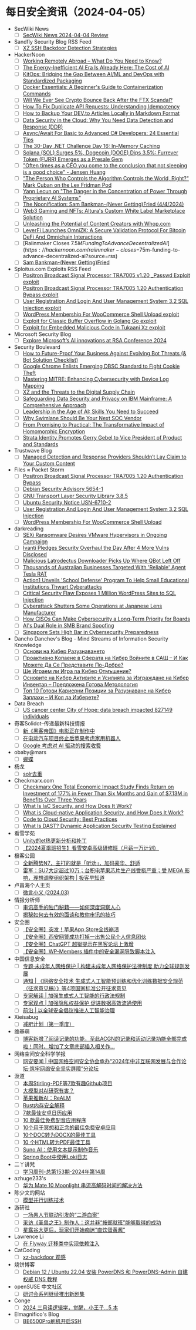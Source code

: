 # 每日安全资讯（2024-04-05）

- SecWiki News
  - [ ] [SecWiki News 2024-04-04 Review](http://www.sec-wiki.com/?2024-04-04)
- Sandfly Security Blog RSS Feed
  - [ ] [XZ SSH Backdoor Detection Strategies](https://sandflysecurity.com/blog/xz-ssh-backdoor-detection-strategies)
- HackerNoon
  - [ ] [Working Remotely Abroad – What Do You Need to Know?](https://hackernoon.com/working-remotely-abroad-what-do-you-need-to-know?source=rss)
  - [ ] [The Energy-Inefficient AI Era Is Already Here: The Cost of AI](https://hackernoon.com/the-energy-inefficient-ai-era-is-already-here-the-cost-of-ai?source=rss)
  - [ ] [KitOps: Bridging the Gap Between AI/ML and DevOps with Standardized Packaging](https://hackernoon.com/kitops-bridging-the-gap-between-aiml-and-devops-with-standardized-packaging?source=rss)
  - [ ] [Docker Essentials: A Beginner's Guide to Containerization Commands](https://hackernoon.com/docker-essentials-a-beginners-guide-to-containerization-commands?source=rss)
  - [ ] [Will We Ever See Crypto Bounce Back After the FTX Scandal?](https://hackernoon.com/will-we-ever-see-crypto-bounce-back-after-the-ftx-scandal?source=rss)
  - [ ] [How To Fix Duplicate API Requests: Understanding Idempotency](https://hackernoon.com/how-to-fix-duplicate-api-requests-understanding-idempotency?source=rss)
  - [ ] [How to Backup Your DEV.to Articles Locally in Markdown Format](https://hackernoon.com/how-to-backup-your-devto-articles-locally-in-markdown-format?source=rss)
  - [ ] [Data Security in the Cloud: Why You Need Data Detection and Response (DDR)](https://hackernoon.com/data-security-in-the-cloud-why-you-need-data-detection-and-response-ddr?source=rss)
  - [ ] [Async/Await For Basic to Advanced C# Developers: 24 Essential Tips](https://hackernoon.com/asyncawait-for-basic-to-advanced-c-developers-24-essential-tips?source=rss)
  - [ ] [The 30-Day .NET Challenge Day 16: In-Memory Caching](https://hackernoon.com/the-30-day-net-challenge-day-16-in-memory-caching?source=rss)
  - [ ] [Solana (SOL) Surges 5%, Dogecoin (DOGE) Dips 3.5%: Furrever Token (FURR) Emerges as a Presale Gem](https://hackernoon.com/solana-sol-surges-5percent-dogecoin-doge-dips-35percent-furrever-token-furr-emerges-as-a-presale-gem?source=rss)
  - [ ] ["Often times as a CEO you come to the conclusion that not sleeping is a good choice" - Jensen Huang](https://hackernoon.com/often-times-as-a-ceo-you-come-to-the-conclusion-that-not-sleeping-is-a-good-choice-jensen-huang?source=rss)
  - [ ] ["The Person Who Controls the Algorithm Controls the World, Right?" Mark Cuban on the Lex Fridman Pod](https://hackernoon.com/the-person-who-controls-the-algorithm-controls-the-world-right-mark-cuban-on-the-lex-fridman-pod?source=rss)
  - [ ] [Yann Lecun on "The Danger in the Concentration of Power Through Proprietary AI Systems"](https://hackernoon.com/yann-lecun-on-the-danger-in-the-concentration-of-power-through-proprietary-ai-systems?source=rss)
  - [ ] [The Noonification: Sam Bankman-(Never Getting)Fried (4/4/2024)](https://hackernoon.com/4-4-2024-noonification?source=rss)
  - [ ] [Web3 Gaming and NFTs: Altura's Custom White Label Marketplace Solution](https://hackernoon.com/web3-gaming-and-nfts-alturas-custom-white-label-marketplace-solution?source=rss)
  - [ ] [Unleashing the Potential of Content Creators with Whop.com](https://hackernoon.com/unleashing-the-potential-of-content-creators-with-whopcom?source=rss)
  - [ ] [LeverFi Launches OmniZK: A Secure Validation Protocol For Bitcoin DeFi And Omnichain Interactions](https://hackernoon.com/leverfi-launches-omnizk-a-secure-validation-protocol-for-bitcoin-defi-and-omnichain-interactions?source=rss)
  - [ ] [Raiinmaker Closes $7.5M Funding To Advance Decentralized AI](https://hackernoon.com/raiinmaker-closes-$75m-funding-to-advance-decentralized-ai?source=rss)
  - [ ] [Sam Bankman-(Never Getting)Fried](https://hackernoon.com/sam-bankman-never-gettingfried?source=rss)
- Sploitus.com Exploits RSS Feed
  - [ ] [Positron Broadcast Signal Processor TRA7005 v1.20 _Passwd Exploit exploit](https://sploitus.com/exploit?id=ZSL-2024-5813&utm_source=rss&utm_medium=rss)
  - [ ] [Positron Broadcast Signal Processor TRA7005 1.20 Authentication Bypass exploit](https://sploitus.com/exploit?id=PACKETSTORM:177939&utm_source=rss&utm_medium=rss)
  - [ ] [User Registration And Login And User Management System 3.2 SQL Injection exploit](https://sploitus.com/exploit?id=PACKETSTORM:177935&utm_source=rss&utm_medium=rss)
  - [ ] [WordPress Membership For WooCommerce Shell Upload exploit](https://sploitus.com/exploit?id=PACKETSTORM:177934&utm_source=rss&utm_medium=rss)
  - [ ] [Exploit for Classic Buffer Overflow in Golang Go exploit](https://sploitus.com/exploit?id=885A6361-2140-5549-A7B6-1854DD315CD1&utm_source=rss&utm_medium=rss)
  - [ ] [Exploit for Embedded Malicious Code in Tukaani Xz exploit](https://sploitus.com/exploit?id=908626C0-6D80-5E68-87BB-0DBA74E97837&utm_source=rss&utm_medium=rss)
- Microsoft Security Blog
  - [ ] [Explore Microsoft’s AI innovations at RSA Conference 2024](https://www.microsoft.com/en-us/security/blog/2024/04/04/explore-microsofts-ai-innovations-at-rsa-conference-2024/)
- Security Boulevard
  - [ ] [How to Future-Proof Your Business Against Evolving Bot Threats (& Bot Solution Checklist)](https://securityboulevard.com/2024/04/how-to-future-proof-your-business-against-evolving-bot-threats-bot-solution-checklist/)
  - [ ] [Google Chrome Enlists Emerging DBSC Standard to Fight Cookie Theft](https://securityboulevard.com/2024/04/google-chrome-enlists-emerging-dbsc-standard-to-fight-cookie-theft/)
  - [ ] [Mastering MITRE: Enhancing Cybersecurity with Device Log Mapping](https://securityboulevard.com/2024/04/mastering-mitre-enhancing-cybersecurity-with-device-log-mapping/)
  - [ ] [XZ and the Threats to the Digital Supply Chain](https://securityboulevard.com/2024/04/xz-and-the-threats-to-the-digital-supply-chain/)
  - [ ] [Safeguarding Data Security and Privacy on IBM Mainframe: A Comprehensive Approach](https://securityboulevard.com/2024/04/safeguarding-data-security-and-privacy-on-ibm-mainframe-a-comprehensive-approach/)
  - [ ] [Leadership in the Age of AI: Skills You Need to Succeed](https://securityboulevard.com/2024/04/leadership-in-the-age-of-ai-skills-you-need-to-succeed/)
  - [ ] [Why Swimlane Should Be Your Next SOC Vendor](https://securityboulevard.com/2024/04/why-swimlane-should-be-your-next-soc-vendor/)
  - [ ] [From Promising to Practical: The Transformative Impact of Homomorphic Encryption](https://securityboulevard.com/2024/04/from-promising-to-practical-the-transformative-impact-of-homomorphic-encryption/)
  - [ ] [Strata Identity Promotes Gerry Gebel to Vice President of Product and Standards](https://securityboulevard.com/2024/04/strata-identity-promotes-gerry-gebel-to-vice-president-of-product-and-standards/)
- Trustwave Blog
  - [ ] [Managed Detection and Response Providers Shouldn’t Lay Claim to Your Custom Content](https://www.trustwave.com/en-us/resources/blogs/trustwave-blog/managed-detection-and-response-providers-shouldnt-lay-claim-to-your-custom-content/)
- Files ≈ Packet Storm
  - [ ] [Positron Broadcast Signal Processor TRA7005 1.20 Authentication Bypass](https://packetstormsecurity.com/files/177939/ZSL-2024-5813.txt)
  - [ ] [Debian Security Advisory 5654-1](https://packetstormsecurity.com/files/177938/dsa-5654-1.txt)
  - [ ] [GNU Transport Layer Security Library 3.8.5](https://packetstormsecurity.com/files/177937/gnutls-3.8.5.tar.xz)
  - [ ] [Ubuntu Security Notice USN-6710-2](https://packetstormsecurity.com/files/177936/USN-6710-2.txt)
  - [ ] [User Registration And Login And User Management System 3.2 SQL Injection](https://packetstormsecurity.com/files/177935/urlums32-sql.txt)
  - [ ] [WordPress Membership For WooCommerce Shell Upload](https://packetstormsecurity.com/files/177934/wpmwc-shell.txt)
- darkreading
  - [ ] [SEXi Ransomware Desires VMware Hypervisors in Ongoing Campaign](https://www.darkreading.com/threat-intelligence/sexi-ransomware-desires-vmware-hypervisors)
  - [ ] [Ivanti Pledges Security Overhaul the Day After 4 More Vulns Disclosed](https://www.darkreading.com/remote-workforce/ivanti-ceo-commits-to-security-overhaul-day-after-vendor-discloses-4-more-vulns)
  - [ ] [Malicious Latrodectus Downloader Picks Up Where QBot Left Off](https://www.darkreading.com/threat-intelligence/new-loader-takes-over-where-qbot-left-off)
  - [ ] [Thousands of Australian Businesses Targeted With 'Reliable' Agent Tesla RAT](https://www.darkreading.com/remote-workforce/thousands-of-australian-businesses-targeted-with-agent-tesla-rat)
  - [ ] [Action1 Unveils 'School Defense' Program To Help Small Educational Institutions Thwart Cyberattacks](https://www.darkreading.com/cybersecurity-operations/action1-unveils-school-defense-program-to-help-small-educational-institutions-thwart-cyberattacks)
  - [ ] [Critical Security Flaw Exposes 1 Million WordPress Sites to SQL Injection](https://www.darkreading.com/remote-workforce/critical-security-flaw-wordpress-sql-injection)
  - [ ] [Cyberattack Shutters Some Operations at Japanese Lens Manufacturer](https://www.darkreading.com/cyberattacks-data-breaches/cyberattack-shutters-some-operations-at-japanese-lens-manufacturer)
  - [ ] [How CISOs Can Make Cybersecurity a Long-Term Priority for Boards](https://www.darkreading.com/cyber-risk/how-cisos-can-make-cybersecurity-long-term-priority-for-boards)
  - [ ] [AI's Dual Role in SMB Brand Spoofing](https://www.darkreading.com/cybersecurity-analytics/ai-dual-role-smb-brand-spoofing)
  - [ ] [Singapore Sets High Bar in Cybersecurity Preparedness](https://www.darkreading.com/cybersecurity-analytics/singapore-sets-high-bar-in-cybersecurity-preparedness)
- Dancho Danchev's Blog - Mind Streams of Information Security Knowledge
  - [ ] [Основи на Кибер Разузнаването](https://ddanchev.blogspot.com/2024/04/blog-post_04.html)
  - [ ] [Проактивно Копаене в Сферата на Кибер Войните в САЩ – И Как Можете Да Се Представите По-Добре?](https://ddanchev.blogspot.com/2024/04/blog-post_4.html)
  - [ ] [Ще Играем ли Игра nа Кибер Отмъщение?](https://ddanchev.blogspot.com/2024/04/n.html)
  - [ ] [Основите на Кибер Активите и Усилията за Изграждане на Кибер Инвентар – Предложена Готова Методология](https://ddanchev.blogspot.com/2024/04/blog-post.html)
  - [ ] [Топ 10 Готови Кариерни Позиции за Разузнаване на Кибер Заплахи – И Коя да Изберете?](https://ddanchev.blogspot.com/2024/04/10.html)
- Data Breach
  - [ ] [US cancer center City of Hope: data breach impacted 827149 individuals](https://securityaffairs.com/161481/data-breach/city-of-hope-data-breach.html)
- 奇客Solidot–传递最新科技情报
  - [ ] [新《黑客帝国》电影正在制作中](https://www.solidot.org/story?sid=77779)
  - [ ] [在电动汽车项目终止后苹果考虑家用机器人](https://www.solidot.org/story?sid=77778)
  - [ ] [Google 考虑对 AI 驱动的搜索收费](https://www.solidot.org/story?sid=77777)
- obaby@mars
  - [ ] [蝴蝶](https://h4ck.org.cn/2024/04/16143)
- 杨龙
  - [ ] [solr去重](https://www.yanglong.pro/solr%e5%8e%bb%e9%87%8d/)
- Checkmarx.com
  - [ ] [Checkmarx One Total Economic Impact Study Finds Return on Investment of 177% in Fewer Than Six Months and Gain of $7.13M in Benefits Over Three Years](https://checkmarx.com/press-releases/checkmarx-one-total-economic-impact-study-finds-return-on-investment-of-177-in-fewer-than-six-months-and-gain-of-7-13m-in-benefits-over-three-years/)
  - [ ] [What Is IaC Security, and How Does It Work?](https://checkmarx.com/glossary/what-is-iac-security/)
  - [ ] [What is Cloud-native Application Security, and How Does It Work?](https://checkmarx.com/glossary/what-is-cloud-native-appsec/)
  - [ ] [Code to Cloud Security: Best Practices](https://checkmarx.com/glossary/what-is-code-to-cloud-security/)
  - [ ] [What Is DAST? Dynamic Application Security Testing Explained](https://checkmarx.com/glossary/what-is-dast/)
- 看雪学苑
  - [ ] [Unity的et热更新分析和补丁](https://mp.weixin.qq.com/s?__biz=MjM5NTc2MDYxMw==&mid=2458549819&idx=1&sn=1571726e3bb79ee81809fd4fe0f641e6&chksm=b18d4eb186fac7a7e3bd1bfadb73f9f47e7ae1edd996b7f7fde868fd48f10f9196bf6f8e244c&scene=58&subscene=0#rd)
  - [ ] [【2024夏季班招生】看雪安卓高级研修班（月薪一万计划）](https://mp.weixin.qq.com/s?__biz=MjM5NTc2MDYxMw==&mid=2458549819&idx=2&sn=692af9637940405cb936bf9430755460&chksm=b18d4eb186fac7a71abcb4e02be01af7733118cbf3a6107dea58b0adfa079f90abfe73b58472&scene=58&subscene=0#rd)
- 极客公园
  - [ ] [全新腾势N7，主打的就是「听劝」，加码豪华、舒适](https://mp.weixin.qq.com/s?__biz=MTMwNDMwODQ0MQ==&mid=2653038340&idx=1&sn=b59ffff2551c668a59cfed1076eadfa6&chksm=7e575ab24920d3a446bf67db8ac4514f21916af0820df6998cf2b2cd0b6bd0e4db98051944d1&scene=58&subscene=0#rd)
  - [ ] [雷军：SU7大定超过10万；台积电苹果芯片生产线受损严重；受 MEGA 影响，理想调整组织架构 | 极客早知道](https://mp.weixin.qq.com/s?__biz=MTMwNDMwODQ0MQ==&mid=2653038321&idx=1&sn=347110954c1936a75afc9dc9a9bcab1d&chksm=7e575b474920d25137ea479b18c3229f1e4703b4890f9b992c4ce082d7a4ddf3b5738cf8612a&scene=58&subscene=0#rd)
- 卢昌海个人主页
  - [ ] [微言小义 (2024.03)](https://www.changhai.org/articles/miscellaneous/blog/202403.php)
- 情报分析师
  - [ ] [审讯高手的独门秘籍——如何深度洞察人心](https://mp.weixin.qq.com/s?__biz=MzA3Mjc1MTkwOA==&mid=2650547756&idx=1&sn=3cfaa792a8a475b72c53a13b71cab195&chksm=87110867b06681714cdc93df027261301ed752e6da754c74952056a159bc96b12ebd6d1faf96&scene=58&subscene=0#rd)
  - [ ] [揭秘如何去有效的面谈和教你审讯的技巧](https://mp.weixin.qq.com/s?__biz=MzA3Mjc1MTkwOA==&mid=2650547756&idx=2&sn=537904b05ede2a39be81f3ba1cf99f32&chksm=87110867b0668171606753eb4bc9d1c39efa5ddb6b4edfdb81071514f9e4b090131992c9d446&scene=58&subscene=0#rd)
- 安全圈
  - [ ] [【安全圈】突发！苹果App Store全线崩溃](https://mp.weixin.qq.com/s?__biz=MzIzMzE4NDU1OQ==&mid=2652057293&idx=1&sn=1c245ed4493d2222d5ece19475ce8af6&chksm=f36e028dc4198b9b702859f0f7d9a40c6b1b9e31e373bfc2a987e83d5860e50112d0c6b066b7&scene=58&subscene=0#rd)
  - [ ] [【安全圈】西安网警成功打掉一出售公民个人信息团伙](https://mp.weixin.qq.com/s?__biz=MzIzMzE4NDU1OQ==&mid=2652057293&idx=2&sn=c8fefda1c0bfd66aa9214d12a842d68d&chksm=f36e028dc4198b9bacd7746a19beb12faf336fc8ecae6388ee221b066467592fdc799d153632&scene=58&subscene=0#rd)
  - [ ] [【安全圈】ChatGPT 越狱提示在黑客论坛上激增](https://mp.weixin.qq.com/s?__biz=MzIzMzE4NDU1OQ==&mid=2652057293&idx=3&sn=35808467b6a14603b89eed71bb37d639&chksm=f36e028dc4198b9bb79d38846d9cb42ce118c71d873406576cb6336141540d1e035653570b8f&scene=58&subscene=0#rd)
  - [ ] [【安全圈】WP-Members 插件中的安全漏洞导致脚本注入](https://mp.weixin.qq.com/s?__biz=MzIzMzE4NDU1OQ==&mid=2652057293&idx=4&sn=965b31a78636ecd723b8b5207417ca97&chksm=f36e028dc4198b9b77f14a7be388387867d282a4b40aec251acf38ab6d95bbdfa21e0956fbf5&scene=58&subscene=0#rd)
- 中国信息安全
  - [ ] [专题·未成年人网络保护 | 构建未成年人网络保护法律制度 助力全球规则发展](https://mp.weixin.qq.com/s?__biz=MzA5MzE5MDAzOA==&mid=2664209703&idx=1&sn=9b2857e1dce057ec35b55910441bb5ff&chksm=8b599fdebc2e16c8f91f5fbe035410388bde18a4947f3de7ec3979f2bfbb0f16397763dadbf2&scene=58&subscene=0#rd)
  - [ ] [通知 | 《网络安全技术 生成式人工智能预训练和优化训练数据安全规范（征求意见稿）》等4项国家标准公开征求意见](https://mp.weixin.qq.com/s?__biz=MzA5MzE5MDAzOA==&mid=2664209703&idx=2&sn=f2b42fad6d52fb0bd21a190a4d315abb&chksm=8b599fdebc2e16c8ce3d0c141d45cebe0953ec41f0169814c679af54c79150f6d4998b31d3f1&scene=58&subscene=0#rd)
  - [ ] [专家解读 | 加强生成式人工智能的行政法规制](https://mp.weixin.qq.com/s?__biz=MzA5MzE5MDAzOA==&mid=2664209703&idx=3&sn=9e521e08d4c15b13e561b7a08003be9d&chksm=8b599fdebc2e16c884c6d5e77d4d74460c5590cda16ecaf7cdccb2abe00afdb1c3709d2f6b91&scene=58&subscene=0#rd)
  - [ ] [专家观点 | 加强隐私权益保护 促进数据高效流通使用](https://mp.weixin.qq.com/s?__biz=MzA5MzE5MDAzOA==&mid=2664209703&idx=4&sn=b2601051f406325095ab453d8822d1ff&chksm=8b599fdebc2e16c8217490a2506c9ce31f645c66e7e35422686477cad67d5cb28a8fcb6384ec&scene=58&subscene=0#rd)
  - [ ] [前沿 | 以全球安全倡议推进人工智能治理](https://mp.weixin.qq.com/s?__biz=MzA5MzE5MDAzOA==&mid=2664209703&idx=5&sn=969526b70342e470add1db0c0753894a&chksm=8b599fdebc2e16c85c0c3e1886796d13345fcdc0fc9d8d1db57c67725f1475ab713041af0a20&scene=58&subscene=0#rd)
- Xieisabug
  - [ ] [减肥计划（第一季度）](https://www.xiejingyang.com/2024/04/04/%e5%87%8f%e8%82%a5%e8%ae%a1%e5%88%92%e7%ac%ac%e4%b8%80%e5%ad%a3%e5%ba%a6/)
- 维基萌
  - [ ] [博客新增了阅读记录的功能，至此ACGN的记录和活动记录功能全部完成啦！同时，增加了文章底部插入相关作...](https://www.wikimoe.com/post/yg53jvcf)
- 网络空间安全科学学报
  - [ ] [网安要闻 | 中国网络空间安全协会承办“2024年中非互联网发展与合作论坛·筑牢网络安全坚实屏障”分论坛](https://mp.weixin.qq.com/s?__biz=MzI0NjU2NDMwNQ==&mid=2247499179&idx=1&sn=21adcf839dfc0889352197f574d9022d&chksm=e9bfe915dec86003ac2ffda289b8db4c2885635a8e8ac9828bea0ce63ef7da6c0290d796cd19&scene=58&subscene=0#rd)
- 汲道
  - [ ] [本周Stirling-PDF等7款有趣Github项目](https://www.jdon.com/73231.html)
  - [ ] [大模型对AI研究有害？](https://www.jdon.com/73217.html)
  - [ ] [苹果推新AI：ReALM](https://www.jdon.com/73215.html)
  - [ ] [Rust内存安全解释](https://www.jdon.com/73214.html)
  - [ ] [7款最佳安卓日历应用](https://www.jdon.com/73213.html)
  - [ ] [10 款最佳免费配音应用程序](https://www.jdon.com/73212.html)
  - [ ] [10个用于冥想和正念的最佳免费安卓应用](https://www.jdon.com/73211.html)
  - [ ] [10个DOC转为DOCX的最佳工具](https://www.jdon.com/73210.html)
  - [ ] [10 个HTML转为PDF最佳工具](https://www.jdon.com/73209.html)
  - [ ] [Suno AI：使用文本提示制作音乐](https://www.jdon.com/73208.html)
  - [ ] [Spring Boot中使用Loki日志](https://www.jdon.com/73207.html)
- 二丫讲梵
  - [ ] [学习周刊-总第153期-2024年第14周](https://wiki.eryajf.net/pages/dd67ad/)
- azhuge233's
  - [ ] [华为 Mate 10 Moonlight 串流高解码时间的解决方法](https://azhuge233.com/%e5%8d%8e%e4%b8%ba-mate-10-moonlight-%e4%b8%b2%e6%b5%81%e9%ab%98%e8%a7%a3%e7%a0%81%e6%97%b6%e9%97%b4%e7%9a%84%e8%a7%a3%e5%86%b3%e6%96%b9%e6%b3%95/)
- 陈少文的网站
  - [ ] [模型并行训练技术](https://www.chenshaowen.com/blog/model-parallel-training-techniques.html)
- 游研社
  - [ ] [一场愚人节联动引发的“二游血案”](https://www.yystv.cn/p/11639)
  - [ ] [采访《圣兽之王》制作人：这并非“按部就班”能够取得的成功](https://www.yystv.cn/p/11637)
  - [ ] [星露谷大更后，玩家们开始痴迷“直饮蛋黄酱”](https://www.yystv.cn/p/11638)
- Lawrence Li
  - [ ] [在 Flyway 迁移类中实现依赖注入](https://lawrenceli.me/blog/flyway)
- CatCoding
  - [ ] [xz-backdoor 观感](http://catcoding.me/p/xz-backdoor/)
- 烧饼博客
  - [ ] [Debian 12 / Ubuntu 22.04 安装 PowerDNS 和 PowerDNS-Admin 自建权威 DNS 教程](https://u.sb/debian-install-powerdns/)
- openSUSE 中文社区
  - [ ] [研讨会系列继续推出新剧集](/%E7%A4%BE%E5%8C%BA%E6%96%B0%E9%97%BB/2024/04/04/workshop.html)
- Conge
  - [ ] [2024 三月读逻辑学，觉醒，小王子…5 本](https://conge.livingwithfcs.org/2024/04/04/reading_summary/)
- Elmagnifico's Blog
  - [ ] [BE6500Pro刷机开启SSH](https://elmagnifico.tech/2024/04/05/MiRouter-BE6500Pro/)
